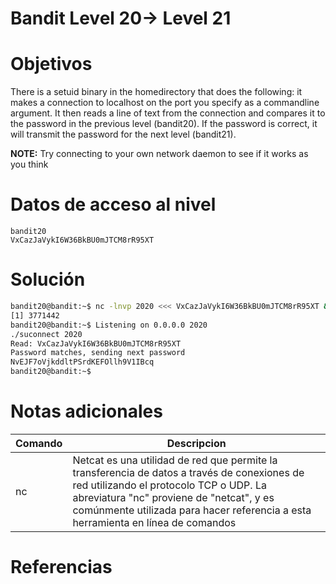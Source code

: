 # Bandit Level 20→ Level 21

# Objetivos
There is a setuid binary in the homedirectory that does the following: it makes a connection to localhost on the port you specify as a commandline argument. It then reads a line of text from the connection and compares it to the password in the previous level (bandit20). If the password is correct, it will transmit the password for the next level (bandit21).

**NOTE:** Try connecting to your own network daemon to see if it works as you think

# Datos de acceso al nivel
```bach
bandit20
VxCazJaVykI6W36BkBU0mJTCM8rR95XT
```
# Solución
```bash
bandit20@bandit:~$ nc -lnvp 2020 <<< VxCazJaVykI6W36BkBU0mJTCM8rR95XT &
[1] 3771442
bandit20@bandit:~$ Listening on 0.0.0.0 2020
./suconnect 2020
Read: VxCazJaVykI6W36BkBU0mJTCM8rR95XT
Password matches, sending next password
NvEJF7oVjkddltPSrdKEFOllh9V1IBcq
bandit20@bandit:~$
```


# Notas adicionales
|Comando|Descripcion|
|---|---|
|nc | Netcat es una utilidad de red que permite la transferencia de datos a través de conexiones de red utilizando el protocolo TCP o UDP. La abreviatura "nc" proviene de "netcat", y es comúnmente utilizada para hacer referencia a esta herramienta en línea de comandos



# Referencias

